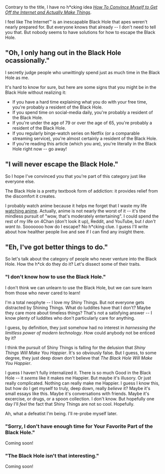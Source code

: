 
Contrary to the title, I have no h*cking idea _[How To Convince Myself to Get Off the Internet and Actually Make Things](/essays/How%20to%20Convince%20Yourself%20to%20Get%20Off%20the%20Internet%20and%20Actually%20Make%20Things)_.

I feel like The Internet™ is an inescapable Black Hole that apes weren't nearly prepared for. But everyone knows that already -- I don't need to tell you that.
But nobody seems to have solutions for how to escape the Black Hole. 


## "Oh, I only hang out in the Black Hole ocassionally."

I secretly judge people who unwittingly spend just as much time in the Black Hole as me.

It's hard to know for sure, but here are some signs that you might be in the Black Hole without realizing it:
- If you have a hard time explaining what you do with your free time, you're probably a resident of the Black Hole.
- If you spend time on social-media daily, you're probably a resident of the Black Hole.
- If you're under the age of 79 or over the age of 65, you're probably a resident of the Black Hole.
- If you regularly binge-watch series on Netflix (or a comparable streaming service), you're almost certainly a resident of the Black Hole.
- If you're reading this article (which you are), you're literally in the Black Hole right now -- go away!


## "I will never escape the Black Hole."

So I hope I've convinced you that you're part of this category just like everyone else.

The Black Hole is a pretty textbook form of addiction: it provides relief from the discomfort it creates.

I probably watch anime because it helps me forget that I waste my life [watching anime](https://www.youtube.com/watch?v=psi5-7YC1g8).
Actually, anime is not nearly the worst of it -- it's the mindless pursuit of "wow, that's moderately entertaining". I could spend the rest of my life on 4Chan (don't look it up), Reddit, and YouTube, but _I don't want to_. Sooooooo how do I escape? No h*cking clue. I guess I'll write about how healther people live and see if I can find any insight there.


## "Eh, I've got better things to do."

So let's talk about the category of people who never venture into the Black Hole. How the h*ck do they do it‽ Let's dissect some of their traits.

### "I don't know how to use the Black Hole."

I don't think we can unlearn to use the Black Hole, but we can sure learn from those who never cared to learn! 

I'm a total neophyte -- I love my Shiny Things. But not everyone gets distracted by Shining Things. What do luddites have that I don't? Maybe they care more about timeless things? That's not a satisfying answer -- I know plenty of luddites who don't particularly care for anything.

I guess, by definition, they just somehow had no interest in _harnessing the limitless power of modern technology_. How could anybody not be enticed by it‽

I think the pursuit of Shiny Things is falling for the delusion that _Shiny Things Will Make You Happier_. It's so obviously false. But I guess, to some degree, they just deep down don't believe that _The Black Hole Will Make You Happier_.

I guess I haven't fully internalized it. There is so much Good in the Black Hole -- it _seems_ like it makes me Happier. But maybe it's illusory. Or just really complicated. Nothing can really make me Happier. I guess I know this, but how do I get myself to truly, deep down, really _believe_ it? Maybe it's small essays like this. Maybe it's conversations with friends. Maybe it's excercise, or drugs, or a spoon collection. I don't know. But hopefully one day I'll _feel_ the fact that Shiny Things are not so cool. Hopefully.

Ah, what a defeatist I'm being. I'll re-probe myself later.

### "Sorry, I don't have enough time for Your Favorite Part of the Black Hole."

Coming soon!

### "The Black Hole isn't that interesting."

Coming soon!


